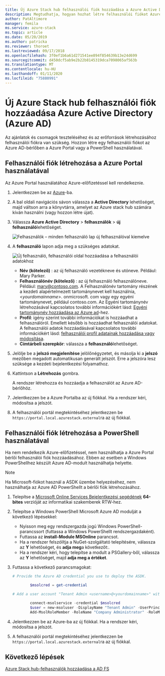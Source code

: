 ```yaml
---
title: Új Azure Stack hub felhasználói fiók hozzáadása a Azure Active Directory
description: Megtudhatja, hogyan hozhat létre felhasználói fiókot Azure Active Directoryban, így a felhasználói portálon is megismerheti.
author: PatAltimore
manager: femila
ms.service: azure-stack
ms.topic: article
ms.date: 05/20/2019
ms.author: patricka
ms.reviewer: thoroet
ms.lastreviewed: 09/17/2018
ms.openlocfilehash: 3f0ef1b6a61d271541ee894f854639b13e24d699
ms.sourcegitcommit: d450dcf5ab9e2b22b8145319dca7098065af563b
ms.translationtype: MT
ms.contentlocale: hu-HU
ms.lasthandoff: 01/11/2020
ms.locfileid: "75880991"
---
```

# <a name="add-a-new-azure-stack-hub-user-account-in-azure-active-directory-azure-ad"></a>Új Azure Stack hub felhasználói fiók hozzáadása Azure Active Directory (Azure AD)

Az ajánlatok és csomagok teszteléséhez és az erőforrások létrehozásához felhasználói fiókra van szükség. Hozzon létre egy felhasználói fiókot az Azure AD-bérlőben a Azure Portal vagy a PowerShell használatával.

## <a name="create-user-account-using-the-azure-portal"></a>Felhasználói fiók létrehozása a Azure Portal használatával

Az Azure Portal használatához Azure-előfizetéssel kell rendelkeznie.

1. Jelentkezzen be az [Azure](https://portal.azure.com)-ba.
2. A bal oldali navigációs sávon válassza a **Active Directory** lehetőséget, majd váltson arra a könyvtárra, amelyet az Azure stack hub számára kíván használni (vagy hozzon létre újat).
3. Válassza **Azure Active Directory** > **felhasználók** > **új felhasználó**lehetőséget.

    ![Felhasználók – minden felhasználó lap új felhasználóval kiemelve](media/azure-stack-add-new-user-aad/new-user-all-users.png)

4. A **felhasználó** lapon adja meg a szükséges adatokat.

    ![Új felhasználó, felhasználói oldal hozzáadása a felhasználói adatokhoz](media/azure-stack-add-new-user-aad/new-user-user.png)

   - **Név (kötelező)** : az új felhasználó vezetékneve és utóneve. Például: Mary Parker.
   - **Felhasználónév (kötelező)** : az új felhasználó felhasználóneve. Például: mary@contoso.com.
       A Felhasználónév tartomány részének a kezdeti alapértelmezett tartománynevet kell használnia, <_yourdomainname_>. onmicrosoft. com vagy egy egyéni tartománynevet, például contoso.com. Az Egyéni tartománynév létrehozásával kapcsolatos további információkért lásd: [Egyéni tartománynév hozzáadása az Azure ad](/azure/active-directory/fundamentals/add-custom-domain)-hez.
   - **Profil**: igény szerint további információkat is hozzáadhat a felhasználóról. Emellett később is hozzáadhat felhasználói adatokat. A felhasználói adatok hozzáadásával kapcsolatos további információkért lásd: [felhasználói profil adatainak hozzáadása vagy módosítása](/azure/active-directory/fundamentals/active-directory-users-profile-azure-portal).
   - **Címtárbeli szerepkör**: válassza a **felhasználó**lehetőséget.

5. Jelölje be a **jelszó megjelenítése** jelölőnégyzetet, és másolja ki a **jelszó** mezőben megadott automatikusan generált jelszót. Erre a jelszóra lesz szüksége a kezdeti bejelentkezési folyamathoz.

6. Kattintson a **Létrehozás** gombra.

    A rendszer létrehozza és hozzáadja a felhasználót az Azure AD-bérlőhöz.

7. Jelentkezzen be a Azure Portalba az új fiókkal. Ha a rendszer kéri, módosítsa a jelszót.
8. A felhasználói portál megtekintéséhez jelentkezzen be `https://portal.local.azurestack.external`ra az új fiókkal.

## <a name="create-a-user-account-using-powershell"></a>Felhasználói fiók létrehozása a PowerShell használatával

Ha nem rendelkezik Azure-előfizetéssel, nem használhatja a Azure Portal bérlői felhasználói fiók hozzáadásához. Ebben az esetben a Windows PowerShellhez készült Azure AD-modult használhatja helyette.

> [!NOTE]
> Ha Microsoft-fiókot használ a ASDK üzembe helyezéséhez, nem használhatja az Azure AD PowerShellt a bérlői fiók létrehozásához.

1. Telepítse a [Microsoft Online Services Bejelentkezési segédének](https://go.microsoft.com/fwlink/p/?LinkId=286152) **64-bites** verzióját az informatikai szakemberek RTW-hez.

2. Telepítse a Windows PowerShell Microsoft Azure AD modulját a következő lépésekkel:

    - Nyisson meg egy rendszergazda jogú Windows PowerShell-parancssort (futtassa a Windows PowerShellt rendszergazdaként).
    - Futtassa az **install-Module MSOnline** parancsot.
    - Ha a rendszer felszólítja a NuGet-szolgáltató telepítésére, válassza az **Y** lehetőséget, és **adja meg**a következőt:.
    - Ha a rendszer kéri, hogy telepítse a modult a PSGallery-ből, válassza az **Y** lehetőséget, majd **adja meg a értéket**.

3. Futtassa a következő parancsmagokat:

    ```powershell
    # Provide the Azure AD credential you use to deploy the ASDK.

            $msolcred = get-credential

    # Add a user account "Tenant Admin <username>@<yourdomainname>" with the initial password "<password>".

            connect-msolservice -credential $msolcred
            $user = new-msoluser -DisplayName "Tenant Admin" -UserPrincipalName <username>@<yourdomainname> -Password <password>
            Add-MsolRoleMember -RoleName "Company Administrator" -RoleMemberType User -RoleMemberObjectId $user.ObjectId

    ```

1. Jelentkezzen be az Azure-ba az új fiókkal. Ha a rendszer kéri, módosítsa a jelszót.
2. A felhasználói portál megtekintéséhez jelentkezzen be `https://portal.local.azurestack.external`ra az új fiókkal.

## <a name="next-steps"></a>Következő lépések

[Azure Stack hub-felhasználók hozzáadása a AD FS](azure-stack-add-users-adfs.md)
